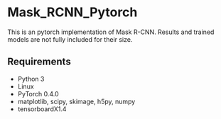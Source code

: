 # Mask_RCNN_Pytorch
This is an pytorch implementation of Mask R-CNN.
Results and trained models are not fully included for their size.


## Requirements
* Python 3
* Linux
* PyTorch 0.4.0
* matplotlib, scipy, skimage, h5py, numpy
* tensorboardX1.4

